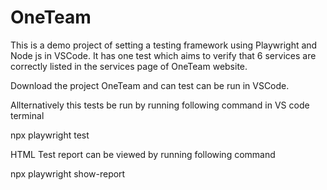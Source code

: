 # OneTeam

This is a demo project of setting a testing framework using Playwright and Node js in VSCode.
It has one test which aims to verify that 6 services are correctly listed in the services page of OneTeam website.

Download the project OneTeam and can test can be run in VSCode.

Allternatively this tests be run by running following command in VS code terminal

npx playwright test

HTML Test report can be viewed by running following command

npx playwright show-report
